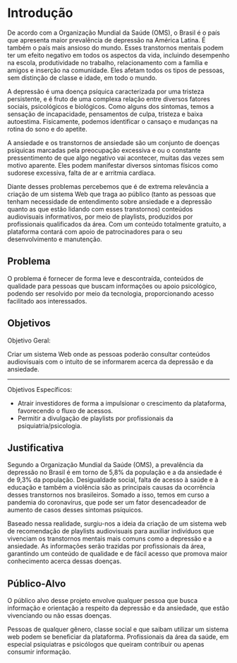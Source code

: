 # Introdução

De acordo com a Organização Mundial da Saúde (OMS), o Brasil é o país que apresenta maior prevalência de depressão na América Latina. É também o país mais ansioso do mundo. Esses transtornos mentais podem ter um efeito negativo em todos os aspectos da vida, incluindo desempenho na escola, produtividade no trabalho, relacionamento com a família e amigos e inserção na comunidade. Eles afetam todos os tipos de pessoas, sem distinção de classe e idade, em todo o mundo. 

A depressão é uma doença psíquica caracterizada por uma tristeza persistente, e é fruto de uma complexa relação entre diversos fatores sociais, psicológicos e biológicos. Como alguns dos sintomas, temos a sensação de incapacidade, pensamentos de culpa, tristeza e baixa autoestima. Fisicamente, podemos identificar o cansaço e mudanças na rotina do sono e do apetite. 

A ansiedade e os transtornos de ansiedade são um conjunto de doenças psíquicas marcadas pela preocupação excessiva e ou o constante pressentimento de que algo negativo vai acontecer, muitas das vezes sem motivo aparente. Eles podem manifestar diversos sintomas físicos como sudorese excessiva, falta de ar e arritmia cardíaca. 

Diante desses problemas percebemos que é de extrema relevância a criação de um sistema Web que traga ao público (tanto as pessoas que tenham necessidade de entendimento sobre ansiedade e a depressão quanto as que estão lidando com esses transtornos) conteúdos audiovisuais informativos, por meio de playlists, produzidos por profissionais qualificados da área. Com um conteúdo totalmente gratuito, a plataforma contará com apoio de patrocinadores para o seu desenvolvimento e manutenção.

## Problema

O problema é fornecer de forma leve e descontraída, conteúdos de qualidade para pessoas que buscam informações ou apoio psicológico, podendo ser resolvido por meio da tecnologia, proporcionando acesso facilitado aos interessados.

## Objetivos

Objetivo Geral:

Criar um sistema Web onde as pessoas poderão consultar conteúdos audiovisuais com o intuito de se informarem acerca da depressão e da ansiedade.
***
Objetivos Específicos:

* Atrair investidores de forma a impulsionar o crescimento da plataforma, favorecendo o fluxo de acessos.
* Permitir a divulgação de playlists por profissionais da psiquiatria/psicologia.

## Justificativa

 
Segundo a Organização Mundial da Saúde (OMS), a prevalência da depressão no Brasil é em torno de 5,8% da população e a da ansiedade é de 9,3% da população. Desigualdade social, falta de acesso à saúde e à educação e também a violência são as principais causas da ocorrência desses transtornos nos brasileiros. Somado a isso, temos em curso a pandemia do coronavírus, que pode ser um fator desencadeador de aumento de casos desses sintomas psíquicos.

Baseado nessa realidade, surgiu-nos a ideia da criação de um sistema web de recomendação de playlists audiovisuais para auxiliar indivíduos que vivenciam os transtornos mentais mais comuns como a depressão e a ansiedade. As informações serão trazidas por profissionais da área, garantindo um conteúdo de qualidade e de fácil acesso que promova maior conhecimento acerca dessas doenças.

## Público-Alvo

O público alvo desse projeto envolve qualquer pessoa que busca informação e orientação a respeito da depressão e da ansiedade, que estão vivenciando ou não essas doenças.

Pessoas de qualquer gênero, classe social e que saibam utilizar um sistema web podem se beneficiar da plataforma.  Profissionais da área da saúde, em especial psiquiatras e psicólogos que queiram contribuir ou apenas consumir informação.


